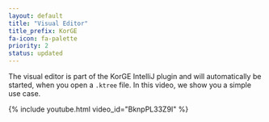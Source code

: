 ```yaml
---
layout: default
title: "Visual Editor"
title_prefix: KorGE
fa-icon: fa-palette
priority: 2
status: updated
---
```

The visual editor is part of the KorGE IntelliJ plugin and will automatically be started, when you open a `.ktree`  file.
In this video, we show you a simple use case.

{% include youtube.html video_id="BknpPL33Z9I" %}
